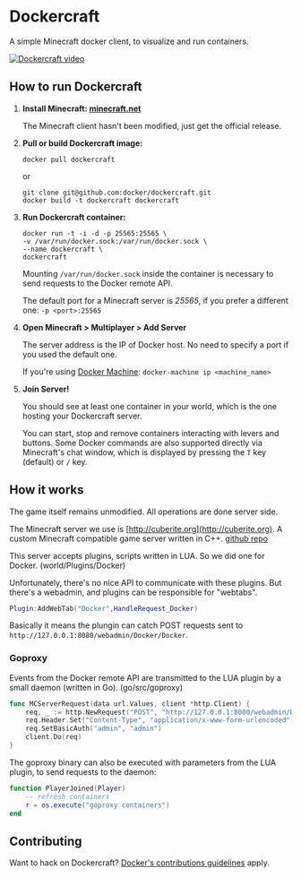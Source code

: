 # Dockercraft
A simple Minecraft docker client, to visualize and run containers.

[![Dockercraft video](http://img.youtube.com/vi/eZDlJgJf55o/0.jpg)](http://www.youtube.com/watch?v=eZDlJgJf55o)

## How to run Dockercraft

1. **Install Minecraft: [minecraft.net](https://minecraft.net)**

	The Minecraft client hasn't been modified, just get the official release.

2. **Pull or build Dockercraft image:**

	```
	docker pull dockercraft
	```
	or
	
	```
	git clone git@github.com:docker/dockercraft.git
	docker build -t dockercraft dockercraft
	```
3. **Run Dockercraft container:**

	```
	docker run -t -i -d -p 25565:25565 \
	-v /var/run/docker.sock:/var/run/docker.sock \
	--name dockercraft \
	dockercraft
	```
	
	Mounting `/var/run/docker.sock` inside the container is necessary to send requests to the Docker remote API.
	
	The default port for a Minecraft server is *25565*, if you prefer a different one: `-p <port>:25565`
	
4. **Open Minecraft > Multiplayer > Add Server**

	The server address is the IP of Docker host. No need to specify a port if you used the default one.
	
	If you're using [Docker Machine](https://docs.docker.com/machine/install-machine/): `docker-machine ip <machine_name>`
	
5. **Join Server!**

	You should see at least one container in your world, which is the one hosting your Dockercraft server.
	
	You can start, stop and remove containers interacting with levers and buttons. Some Docker commands are also supported directly via Minecraft's chat window, which is displayed by pressing the `T` key (default) or `/` key. 

## How it works

The game itself remains unmodified. All operations are done server side. 

The Minecraft server we use is [http://cuberite.org](http://cuberite.org). A custom Minecraft compatible game server written in C++. [github repo](https://github.com/cuberite/cuberite)

This server accepts plugins, scripts written in LUA. So we did one for Docker. (world/Plugins/Docker)

Unfortunately, there's no nice API to communicate with these plugins. But there's a webadmin, and plugins can be responsible for "webtabs". 

```lua
Plugin:AddWebTab("Docker",HandleRequest_Docker)
```
Basically it means the plungin can catch POST requests sent to `http://127.0.0.1:8080/webadmin/Docker/Docker`. 

### Goproxy

Events from the Docker remote API are transmitted to the LUA plugin by a small daemon (written in Go). (go/src/goproxy)

```go
func MCServerRequest(data url.Values, client *http.Client) {
	req, _ := http.NewRequest("POST", "http://127.0.0.1:8080/webadmin/Docker/Docker", strings.NewReader(data.Encode()))
	req.Header.Set("Content-Type", "application/x-www-form-urlencoded")
	req.SetBasicAuth("admin", "admin")
	client.Do(req)
}
```

The goproxy binary can also be executed with parameters from the LUA plugin, to send requests to the daemon:

```lua
function PlayerJoined(Player)
	-- refresh containers
	r = os.execute("goproxy containers")
end
```
## Contributing

Want to hack on Dockercraft? [Docker's contributions guidelines](https://github.com/docker/docker/blob/master/CONTRIBUTING.md) apply.